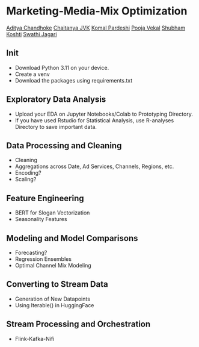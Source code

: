 # Marketing-Media-Mix Optimization

[Aditya Chandhoke](https://github.com/Puskchan)
[Chaitanya JVK]()
[Komal Pardeshi](https://github.com/kokomocha)
[Pooja Vekal]()
[Shubham Koshti](https://github.com/shubhamkoshti71)
[Swathi Jagari]()

## Init
- Download Python 3.11 on your device.
- Create a venv 
- Download the packages using requirements.txt

## Exploratory Data Analysis
- Upload your EDA on Jupyter Notebooks/Colab to Prototyping Directory.
- If you have used Rstudio for Statistical Analysis, use R-analyses Directory to save important data.

## Data Processing and Cleaning
- Cleaning
- Aggregations across Date, Ad Services, Channels, Regions, etc.
- Encoding?
- Scaling?

## Feature Engineering
- BERT for Slogan Vectorization
- Seasonality Features

## Modeling and Model Comparisons
- Forecasting?
- Regression Ensembles
- Optimal Channel Mix Modeling

## Converting to Stream Data
- Generation of New Datapoints
- Using Iterable() in HuggingFace

## Stream Processing and Orchestration
- Flink-Kafka-Nifi